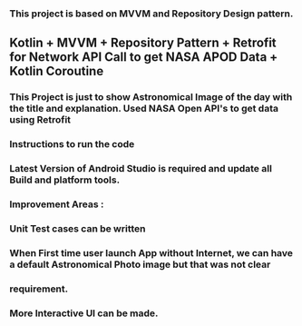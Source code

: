 ### This project is based on MVVM and Repository Design pattern.
## Kotlin + MVVM + Repository Pattern + Retrofit for Network API Call to get NASA APOD Data + Kotlin Coroutine  

### This Project is just to show Astronomical Image of the day with the title and explanation. Used NASA Open API's to get data using Retrofit
### Instructions to run the code
### Latest Version of Android Studio is required and update all Build and platform tools.

### Improvement Areas :
### Unit Test cases can be written
### When First time user launch App without Internet, we can have a default Astronomical Photo image but that was not clear 
### requirement. 
### More Interactive UI can be made.
